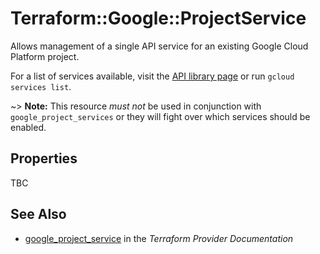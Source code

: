 # Terraform::Google::ProjectService

Allows management of a single API service for an existing Google Cloud Platform project. 

For a list of services available, visit the
[API library page](https://console.cloud.google.com/apis/library) or run `gcloud services list`.

~> **Note:** This resource _must not_ be used in conjunction with
   `google_project_services` or they will fight over which services should be enabled.

## Properties

TBC

## See Also

* [google_project_service](https://www.terraform.io/docs/providers/google/r/project_service.html) in the _Terraform Provider Documentation_